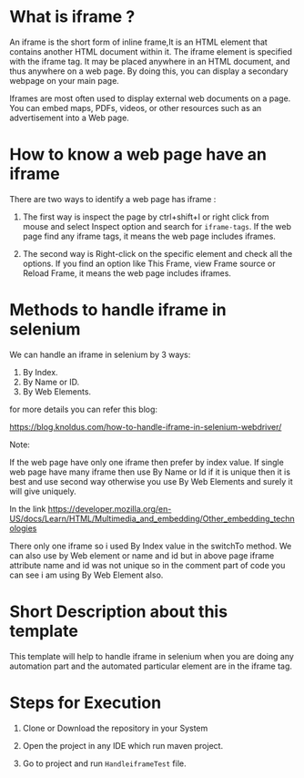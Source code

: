 
# What is iframe ?

An iframe is the  short form of  inline frame,It  is an HTML element that contains another HTML document within it. The iframe element is specified with the iframe tag. It may be placed anywhere in an HTML document, and thus anywhere on a web page. By doing this, you can display a secondary webpage on your main page.

Iframes are most often used to display external web documents on a page. You can embed maps, PDFs, videos, or other resources such as an advertisement into a Web page.

# How to know a web page have an iframe

There are two ways to identify a web page has iframe :

1. The first way is inspect the page by ctrl+shift+I or right click from mouse and select Inspect option and search for `iframe-tags`. If the web page find any iframe tags, it means the web page includes iframes.


2. The second way is Right-click on the specific element and check all the options. If you find an option like This Frame, view Frame source or Reload Frame, it means the web page includes iframes.

# Methods to handle iframe in selenium

We can handle an iframe in selenium by 3 ways: 

1. By Index.
2. By Name or ID.
3. By Web Elements.

for more details you can refer this blog: 

https://blog.knoldus.com/how-to-handle-iframe-in-selenium-webdriver/

Note:

If the web page have only one iframe then prefer  by index value.
If single web page have  many iframe  then use By Name or Id if it is unique then it is best and use second way
otherwise you use By Web Elements and surely it will give uniquely.

In the link https://developer.mozilla.org/en-US/docs/Learn/HTML/Multimedia_and_embedding/Other_embedding_technologies

There only one iframe so i used By Index value in the switchTo method.
We can also use by Web element or name and id but in above page iframe attribute name and id was not unique so in the comment part of code you can see i am using By Web Element also.
 


# Short Description about this template

This template will help to handle iframe in selenium when you are doing any automation part and the automated particular element are in the iframe tag.

# Steps for Execution 

1. Clone or Download the repository in your System

2. Open the project in any IDE which run maven project.

3. Go to project and run `HandleiframeTest` file.
















